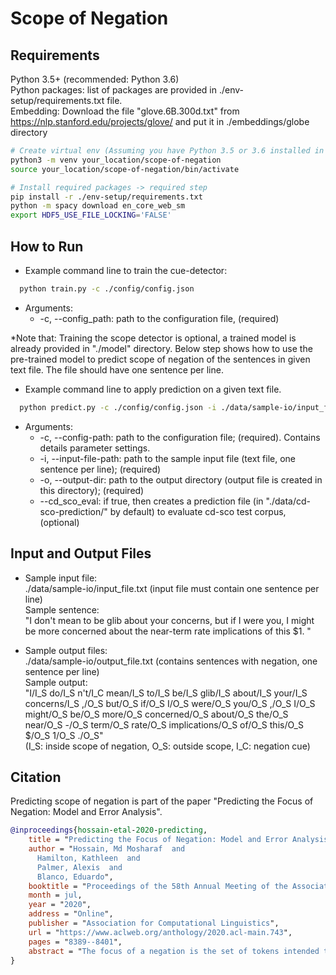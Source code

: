 Scope of Negation 
===================================================================

## Requirements
Python 3.5+ (recommended: Python 3.6) \
Python packages: list of packages are provided in ./env-setup/requirements.txt file. \
Embedding: Download the file "glove.6B.300d.txt" from https://nlp.stanford.edu/projects/glove/ and put it in ./embeddings/globe directory

```bash
# Create virtual env (Assuming you have Python 3.5 or 3.6 installed in your machine) -> optional step
python3 -m venv your_location/scope-of-negation
source your_location/scope-of-negation/bin/activate

# Install required packages -> required step
pip install -r ./env-setup/requirements.txt
python -m spacy download en_core_web_sm
export HDF5_USE_FILE_LOCKING='FALSE'
```


## How to Run

- Example command line to train the cue-detector: 
```bash
  python train.py -c ./config/config.json 
```
  + Arguments:
	  - -c, --config_path: path to the configuration file, (required)
  
  *Note that: Training the scope detector is optional, a trained model is already provided in "./model" directory. Below step shows how to use the pre-trained model to predict scope of negation of the sentences in given text file. The file should have one sentence per line.
	
- Example command line to apply prediction on a given text file. 
```bash
  python predict.py -c ./config/config.json -i ./data/sample-io/input_file.txt -o ./data/sample-io/ 
```
  + Arguments:
	  - -c, --config-path: path to the configuration file; (required). Contains details parameter settings.
	  - -i, --input-file-path: path to the sample input file (text file, one sentence per line); (required)
	  - -o, --output-dir: path to the output directory (output file is created in this directory); (required)
	  - --cd_sco_eval: if true, then creates a prediction file (in "./data/cd-sco-prediction/" by default) to evaluate cd-sco test corpus, (optional)
  
## Input and Output Files
- Sample input file:   \
./data/sample-io/input_file.txt (input file must contain one sentence per line) \
Sample sentence: \
"I don't mean to be glib about your concerns, but if I were you, I might be more concerned about the near-term rate implications of this $1.	"

- Sample output files: \
./data/sample-io/output_file.txt (contains sentences with negation, one sentence per line) \
Sample output: \
"I/I_S do/I_S n't/I_C mean/I_S to/I_S be/I_S glib/I_S about/I_S your/I_S concerns/I_S ,/O_S but/O_S if/O_S I/O_S were/O_S you/O_S ,/O_S I/O_S might/O_S be/O_S more/O_S concerned/O_S about/O_S the/O_S near/O_S -/O_S term/O_S rate/O_S implications/O_S of/O_S this/O_S $/O_S 1/O_S ./O_S" \
(I_S: inside scope of negation, O_S: outside scope, I_C: negation cue)

## Citation

Predicting scope of negation is part of the paper "Predicting the Focus of Negation: Model and Error Analysis". 
```bibtex
@inproceedings{hossain-etal-2020-predicting,
    title = "Predicting the Focus of Negation: Model and Error Analysis",
    author = "Hossain, Md Mosharaf  and
      Hamilton, Kathleen  and
      Palmer, Alexis  and
      Blanco, Eduardo",
    booktitle = "Proceedings of the 58th Annual Meeting of the Association for Computational Linguistics",
    month = jul,
    year = "2020",
    address = "Online",
    publisher = "Association for Computational Linguistics",
    url = "https://www.aclweb.org/anthology/2020.acl-main.743",
    pages = "8389--8401",
    abstract = "The focus of a negation is the set of tokens intended to be negated, and a key component for revealing affirmative alternatives to negated utterances. In this paper, we experiment with neural networks to predict the focus of negation. Our main novelty is leveraging a scope detector to introduce the scope of negation as an additional input to the network. Experimental results show that doing so obtains the best results to date. Additionally, we perform a detailed error analysis providing insights into the main error categories, and analyze errors depending on whether the model takes into account scope and context information.",
}
```
